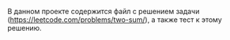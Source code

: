 В данном проекте содержится файл с решением задачи (https://leetcode.com/problems/two-sum/), а также тест к этому решению.


